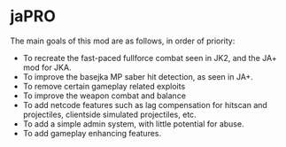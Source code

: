# jaPRO #

The main goals of this mod are as follows, in order of priority:

* To recreate the fast-paced fullforce combat seen in JK2, and the JA+ mod for JKA.
* To improve the basejka MP saber hit detection, as seen in JA+.
* To remove certain gameplay related exploits 
* To improve the weapon combat and balance
* To add netcode features such as lag compensation for hitscan and projectiles, clientside simulated projectiles, etc.
* To add a simple admin system, with little potential for abuse.
* To add gameplay enhancing features.